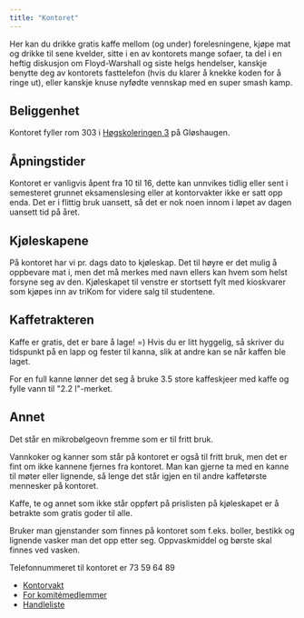 ```yaml
---
title: "Kontoret"
---
```


Her kan du drikke gratis kaffe mellom (og under) forelesningene, kjøpe mat og drikke til sene kvelder, sitte i en av kontorets mange sofaer, ta del i en heftig diskusjon om Floyd-Warshall og siste helgs hendelser, kanskje benytte deg av kontorets fasttelefon (hvis du klarer å knekke koden for å ringe ut), eller kanskje knuse nyfødte vennskap med en super smash kamp.

## Beliggenhet

Kontoret fyller rom 303 i [Høgskoleringen 3](http://maps.google.com/maps?f=q&source=s_q&hl=en&geocode=&q=h%C3%B8gskoleringen+3&aq=&sll=63.418013,10.406225&sspn=0.002048,0.007923&ie=UTF8&hq=&hnear=H%C3%B8gskoleringen+3,+7034+Trondheim,+S%C3%B8r-Tr%C3%B8ndelag,+Norway&ll=63.4184,10.405898&spn=0.00819,0.031693&z=16) på Gløshaugen. 

## Åpningstider

Kontoret er vanligvis åpent fra 10 til 16, dette kan unnvikes tidlig eller sent i semesteret grunnet eksamenslesing eller at kontorvakter ikke er satt opp enda. Det er i flittig bruk uansett, så det er nok noen innom i løpet av dagen uansett tid på året.

## Kjøleskapene
På kontoret har vi pr. dags dato to kjøleskap. Det til høyre er det mulig å oppbevare mat i, men det må merkes med navn ellers kan hvem som helst forsyne seg av den. Kjøleskapet til venstre er stortsett fylt med kioskvarer som kjøpes inn av triKom for videre salg til studentene. 

## Kaffetrakteren

Kaffe er gratis, det er bare å lage! =)
Hvis du er litt hyggelig, så skriver du tidspunkt på en lapp og fester til kanna, slik at andre kan se når kaffen ble laget.

For en full kanne lønner det seg å bruke 3.5 store kaffeskjeer med kaffe og fylle vann til "2.2 l"-merket.

## Annet

Det står en mikrobølgeovn fremme som er til fritt bruk.

Vannkoker og kanner som står på kontoret er også til fritt bruk, men det er fint om ikke kannene fjernes fra kontoret. Man kan gjerne ta med en kanne til møter eller lignende, så lenge det står igjen en til andre kaffetørste mennesker på kontoret.

Kaffe, te og annet som ikke står oppført på prislisten på kjøleskapet er å betrakte som gratis goder til alle.

Bruker man gjenstander som finnes på kontoret som f.eks. boller, bestikk og lignende vasker man det opp etter seg. Oppvaskmiddel og børste skal finnes ved vasken.

Telefonnummeret til kontoret er 73 59 64 89


- [Kontorvakt](/wiki/online/kontoret/kontorvakt)
- [For komitémedlemmer](https://online.ntnu.no/wiki/komiteer/kontoret/)
- [Handleliste](/wiki/online/kontoret/handleliste)